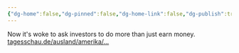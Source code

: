 ```yaml
---
{"dg-home":false,"dg-pinned":false,"dg-home-link":false,"dg-publish":true,"tags":["dgblip"],"disabled rules":["yaml-title","yaml-title-alias","file-name-heading"],"title":"philipp on mastodon @ 2023-01-28","created-date":"2023-01-28T20:15:23","id":109768666196149490,"updated-date":"2025-05-02T08:50:43","dg-path":"blips/109768666196149490.md","permalink":"/blips/109768666196149490/","dgPassFrontmatter":true}
---
```



Now it's woke to ask investors to do more than just earn money. [tagesschau.de/ausland/amerika/…](https://www.tagesschau.de/ausland/amerika/republikaner-kulturkampf-finanzwirtschaft-101.html)



